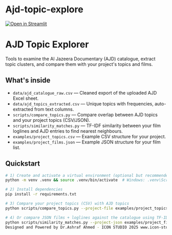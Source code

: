 # Ajd-topic-explore
[![Open in Streamlit](https://static.streamlit.io/badges/streamlit_badge_black_white.svg)](https://ajd-topic-explore.streamlit.app/)
# AJD Topic Explorer

Tools to examine the Al Jazeera Documentary (AJD) catalogue, extract topic clusters, and compare them with your project's topics and films.

## What's inside
- `data/ajd_catalogue_raw.csv` — Cleaned export of the uploaded AJD Excel sheet.
- `data/ajd_topics_extracted.csv` — Unique topics with frequencies, auto-extracted from text columns.
- `scripts/compare_topics.py` — Compare overlap between AJD topics and your project topics (CSV/JSON).
- `scripts/similarity_matches.py` — TF-IDF similarity between your film loglines and AJD entries to find nearest neighbours.
- `examples/project_topics.csv` — Example CSV structure for your project.
- `examples/project_films.json` — Example JSON structure for your film list.

## Quickstart

```bash
# 1) Create and activate a virtual environment (optional but recommended)
python -m venv .venv && source .venv/bin/activate  # Windows: .venv\Scripts\activate

# 2) Install dependencies
pip install -r requirements.txt

# 3) Compare your project topics (CSV) with AJD topics
python scripts/compare_topics.py --project-file examples/project_topics.csv --project-topics-col topics --out comparison_report.json

# 4) Or compare JSON films + loglines against the catalogue using TF-IDF
python scripts/similarity_matches.py --project-json examples/project_films.json --out similarity_matches.json
Designed and Powered by Dr.Ashraf Ahmed - ICON STUDIO 2025 www.icon-studios.com
